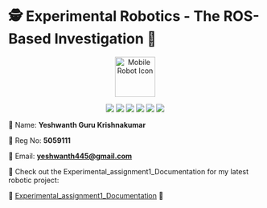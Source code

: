 # 🕵️ Experimental Robotics - The  ROS-Based Investigation 🤖                                                               

<p align="center">
  <img src="https://user-images.githubusercontent.com/72270080/218885084-5f1795ba-0d94-4278-b860-9c5e90a1a5f7.png" width="80" height="80" alt="Mobile Robot Icon"/>
</p>


<p align="center">
  <a href="https://www.python.org"><img src="https://img.shields.io/badge/language-python-blue.svg"></a>
  <a href="http://wiki.ros.org/noetic"><img src="https://img.shields.io/badge/ROS-Noetic-FF6F00.svg"></a>
  <a href="https://github.com/yeshwanthguru/Experimental-Robotics-1/pulls"><img src="https://img.shields.io/github/issues-pr/yeshwanthguru/Experimental-Robotics-1"></a>
  <a href="https://github.com/yeshwanthguru/Experimental-Robotics-1/blob/main/LICENSE"><img src="https://img.shields.io/github/license/yeshwanthguru/Experimental_robotics"></a>
  <a href="https://github.com/yeshwanthguru/Experimental-Robotics-1"><img src="https://img.shields.io/github/repo-size/yeshwanthguru/Experimental-Robotics-1"></a>
  <a href="https://github.com/yeshwanthguru/Experimental-Robotics-1/commits/main"><img src="https://img.shields.io/github/last-commit/yeshwanthguru/Experimental-Robotics-1"></a>
</p>



🤖 Name: **Yeshwanth Guru Krishnakumar**

🔌 Reg No: **5059111**

📧 Email: **yeshwanth445@gmail.com**

📜 Check out the Experimental_assignment1_Documentation for my latest robotic project:


🤖 [Experimental_assignment1_Documentation](https://yeshwanthguru.github.io/Experimental-Robotics-1/py-modindex.html) 🚀
